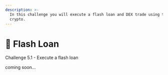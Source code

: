 ```yaml
---
description: >-
  In this challenge you will execute a flash loan and DEX trade using the loaned
  crypto.
---
```


# 💸    Flash Loan

Challenge 5.1 - Execute a flash loan

coming soon...
